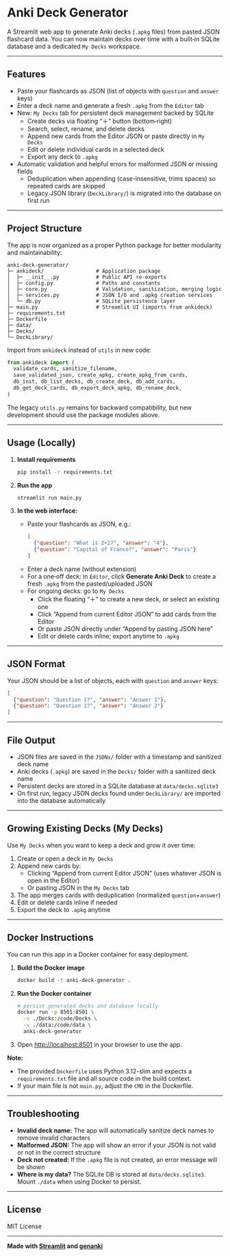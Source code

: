 # Anki Deck Generator

A Streamlit web app to generate Anki decks (`.apkg` files) from pasted JSON flashcard data.
You can now maintain decks over time with a built‑in SQLite database and a dedicated `My Decks` workspace.

---

## Features

- Paste your flashcards as JSON (list of objects with `question` and `answer` keys)
- Enter a deck name and generate a fresh `.apkg` from the `Editor` tab
- New: `My Decks` tab for persistent deck management backed by SQLite
  - Create decks via floating “＋” button (bottom‑right)
  - Search, select, rename, and delete decks
  - Append new cards from the Editor JSON or paste directly in `My Decks`
  - Edit or delete individual cards in a selected deck
  - Export any deck to `.apkg`
- Automatic validation and helpful errors for malformed JSON or missing fields
  - Deduplication when appending (case-insensitive, trims spaces) so repeated cards are skipped
  - Legacy JSON library (`DeckLibrary/`) is migrated into the database on first run

---

## Project Structure

The app is now organized as a proper Python package for better modularity and maintainability:

```
anki-deck-generator/
├─ ankideck/                 # Application package
│  ├─ __init__.py            # Public API re-exports
│  ├─ config.py              # Paths and constants
│  ├─ core.py                # Validation, sanitization, merging logic
│  ├─ services.py            # JSON I/O and .apkg creation services
│  └─ db.py                  # SQLite persistence layer
├─ main.py                   # Streamlit UI (imports from ankideck)
├─ requirements.txt
├─ Dockerfile
├─ data/
├─ Decks/
└─ DeckLibrary/
```

Import from `ankideck` instead of `utils` in new code:

```python
from ankideck import (
  validate_cards, sanitize_filename,
  save_validated_json, create_apkg, create_apkg_from_cards,
  db_init, db_list_decks, db_create_deck, db_add_cards,
  db_get_deck_cards, db_export_deck_apkg, db_rename_deck,
)
```

The legacy `utils.py` remains for backward compatibility, but new development should use the package modules above.

---

## Usage (Locally)

1. **Install requirements**

   ```sh
   pip install -r requirements.txt
   ```

2. **Run the app**

   ```sh
   streamlit run main.py
   ```

3. **In the web interface:**
   - Paste your flashcards as JSON, e.g.:
     ```json
     [
       {"question": "What is 2+2?", "answer": "4"},
       {"question": "Capital of France?", "answer": "Paris"}
     ]
     ```
   - Enter a deck name (without extension)
   - For a one‑off deck: in `Editor`, click **Generate Anki Deck** to create a fresh `.apkg` from the pasted/uploaded JSON
   - For ongoing decks: go to `My Decks`
     - Click the floating “＋” to create a new deck, or select an existing one
     - Click “Append from current Editor JSON” to add cards from the Editor
     - Or paste JSON directly under “Append by pasting JSON here”
     - Edit or delete cards inline; export anytime to `.apkg`

---

## JSON Format

Your JSON should be a list of objects, each with `question` and `answer` keys:

```json
[
  {"question": "Question 1?", "answer": "Answer 1"},
  {"question": "Question 2?", "answer": "Answer 2"}
]
```

---

## File Output

- JSON files are saved in the `JSONs/` folder with a timestamp and sanitized deck name
- Anki decks (`.apkg`) are saved in the `Decks/` folder with a sanitized deck name
- Persistent decks are stored in a SQLite database at `data/decks.sqlite3`
- On first run, legacy JSON decks found under `DeckLibrary/` are imported into the database automatically

---

## Growing Existing Decks (My Decks)

Use `My Decks` when you want to keep a deck and grow it over time:

1. Create or open a deck in `My Decks`
2. Append new cards by:
   - Clicking “Append from current Editor JSON” (uses whatever JSON is open in the Editor)
   - Or pasting JSON in the `My Decks` tab
3. The app merges cards with deduplication (normalized `question`+`answer`)
4. Edit or delete cards inline if needed
5. Export the deck to `.apkg` anytime

---

## Docker Instructions

You can run this app in a Docker container for easy deployment.

1. **Build the Docker image**

   ```sh
   docker build -t anki-deck-generator .
   ```

2. **Run the Docker container**

   ```sh
   # persist generated decks and database locally
   docker run -p 8501:8501 \
     -v ./Decks:/code/Decks \
     -v ./data:/code/data \
     anki-deck-generator
   ```

3. Open [http://localhost:8501](http://localhost:8501) in your browser to use the app.

**Note:**  
- The provided `Dockerfile` uses Python 3.12-slim and expects a `requirements.txt` file and all source code in the build context.
- If your main file is not `main.py`, adjust the `CMD` in the Dockerfile.

---

## Troubleshooting

- **Invalid deck name:** The app will automatically sanitize deck names to remove invalid characters
- **Malformed JSON:** The app will show an error if your JSON is not valid or not in the correct structure
- **Deck not created:** If the `.apkg` file is not created, an error message will be shown
- **Where is my data?** The SQLite DB is stored at `data/decks.sqlite3`. Mount `./data` when using Docker to persist.

---

## License

MIT License

---

**Made with [Streamlit](https://streamlit.io/) and [genanki](https://github.com/kerrickstaley/genanki)**